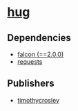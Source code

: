 # [hug](https://pypi.org/project/hug)

## Dependencies
- [falcon (==2.0.0)](packages/f/falcon.md)
- [requests](packages/r/requests.md)



## Publishers
- [timothycrosley](https://pypi.org/user/timothycrosley)

